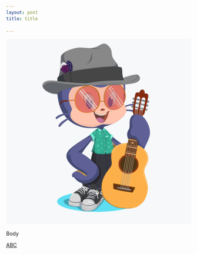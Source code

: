 ```yaml
---
layout: post
title: title

---
```

![](/uploads/octocat(1).png)

Body

[ABC](https://test.com "abc")